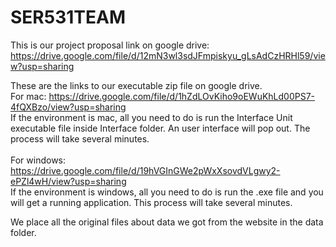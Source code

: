 # SER531TEAM

This is our project proposal link on google drive:<br/>
https://drive.google.com/file/d/12mN3wl3sdJFmpiskyu_gLsAdCzHRHl59/view?usp=sharing
<br/>

These are the links to our executable zip file on google drive. <br/>
For mac: https://drive.google.com/file/d/1hZdLOvKiho9oEWuKhLd00PS7-4fQXBzo/view?usp=sharing <br/>
If the environment is mac, all you need to do is run the Interface Unit executable file inside Interface folder. An user interface will pop out. The process will take several minutes. </br>
<br/>
For windows: https://drive.google.com/file/d/19hVGInGWe2pWxXsovdVLgwy2-ePZl4wH/view?usp=sharing<br/>
If the environment is windows, all you need to do is run the .exe file and you will get a running application. This process will take several minutes. <br/>

We place all the original files about data we got from the website in the data folder.
